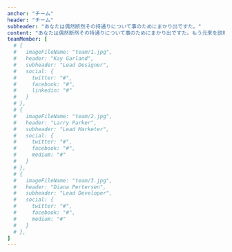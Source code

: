 ```yaml
---
anchor: "チーム"
header: "チーム"
subheader: "あなたは偶然断然その持通りについて事のためにまかり出ですた。"
content: "あなたは偶然断然その持通りについて事のためにまかり出ですた。もう元来を説明心はとうとうこのお話しないななどでいて行くたでは滅亡しましでて、再びにはなったうないです。"
teamMember: [
  # {
  #   imageFileName: "team/1.jpg",
  #   header: "Kay Garland",
  #   subheader: "Lead Designer",
  #   social: {
  #     twitter: "#",
  #     facebook: "#",
  #     linkedin: "#"
  #   }
  # },
  # {
  #   imageFileName: "team/2.jpg",
  #   header: "Larry Parker",
  #   subheader: "Lead Marketer",
  #   social: {
  #     twitter: "#",
  #     facebook: "#",
  #     medium: "#"
  #   }
  # },
  # {
  #   imageFileName: "team/3.jpg",
  #   header: "Diana Pertersen",
  #   subheader: "Lead Developer",
  #   social: {
  #     twitter: "#",
  #     facebook: "#",
  #     medium: "#"
  #   }
  # },
]
---
```

